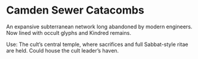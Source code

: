 # Camden Sewer Catacombs

An expansive subterranean network long abandoned by modern engineers. Now lined with occult glyphs and Kindred remains.

Use: The cult’s central temple, where sacrifices and full Sabbat-style ritae are held. Could house the cult leader’s haven.

